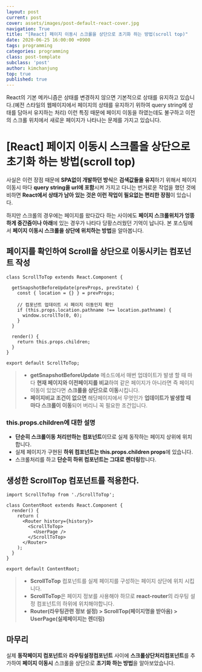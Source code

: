 ```yaml
---
layout: post
current: post
cover: assets/images/post-default-react-cover.jpg
navigation: True
title: "[React] 페이지 이동시 스크롤을 상단으로 초기화 하는 방법(scroll top)"
date: 2020-06-25 16:00:00 +0900
tags: programming
categories: programming
class: post-template
subclass: 'post'
author: kimchanjung
top: true
published: true
---
```


React의 기본 메카니즘은 상태를 변경하지 않으면 기본적으로 상태를 유지하고 있습니다.(예전 스타일의 웹페이지에서 페이지의 상태를 유지하기 위하여
query string에 상태를 담아서 유지하는 처리) 이런 특징 때문에 페이지 이동을 하였는데도 불구하고 이전의 스크롤 위치에서 새로운 페이지가 나타나는
문제를 가지고 있습니다.

# [React] 페이지 이동시 스크롤을 상단으로 초기화 하는 방법(scroll top)

사실은 이런 장점 때문에 **SPA없이 개발하던 방식**은 **검색값들을 유지**하기 위해서 페이지 이동시 마다 **query string을 url에 포함**시켜 가지고 다니는 번거로운 작업을 했던 것에 비하면 **React에서 상태가 남아 있는 것은 이런 작업이 필요없는 편리한 장점**이 있습니다.    

하지만 스크롤의 경우에는 페이지를 왔다갔다 하는 사이에도 **페이지 스크롤위치가 엉뚱하게 중간즘이나 아래**에 있는 경우가 나타다 당황스러웠던 기억이 납니다. 본 포스팅에서 **페이지 이동시 스크롤을 상단에 위치하는 방법**을 알아봅니다.

## 페이지를 확인하여 Scroll을 상단으로 이동시키는 컴포넌트 작성
```react
class ScrollToTop extends React.Component {
  
  getSnapshotBeforeUpdate(prevProps, prevState) {
    const { location = {} } = prevProps;

    // 컴포넌트 업데이트 시 페이지 이동인지 확인
    if (this.props.location.pathname !== location.pathname) {
      window.scrollTo(0, 0);
    }
  }
  
  render() {
    return this.props.children;
  }
}

export default ScrollToTop;
```
> - **getSnapshotBeforeUpdate** 메소드에서 매번 업데이트가 발생 할 때 마다 **현재 페이지와 이전페이지를 비교**하여 같은 페이지가 아니라면 즉 페이지 이동이 있었다면 **스크롤을 상단으로 이동**시킵니다.  
> -  **페이지비교 조건이 없으면** 해당페이지에서 무엇인가 **업데이트가 발생할 때 마다 스크롤이 이동**되어 버리니 꼭 필요한 조건입니다.   

### this.props.children에 대한 설명
- **단순히 스크롤이동 처리만하는 컴포넌트**이므로 실제 동작하는 페이지 상위에 위치합니다.
- 실제 페이지가 구현된 **하위 컴포넌트는 this.props.children props**에 있습니다.
- 스크롤처리를 하고 **단순히 하위 컴포넌트는 그대로 렌더링**합니다.


## 생성한 ScrollTop 컴포넌트를 적용한다.
```react
import ScrollToTop from './ScrollToTop';

class ContentRoot extends React.Component {
  render() {
    return (
      <Router history={history}>
        <ScrollToTop>
          <UserPage />
        </ScrollToTop>
      </Router>
    );
  }
}

export default ContentRoot;
```
> - **ScrollToTop** 컴포넌트를 실제 페이지를 구성하는 페이지 상단에 위치 시킵니다.  
> - **ScrollToTop**은 페이지 정보를 사용해야 하므로 **react-router**의 라우팅 설정 컴포넌트의 하위에 위치해야합니다.
> - **Router(라우팅관련 정보 설정) > ScrollTop(페이지명을 받아옴) > UserPage(실제페이지는 렌더링)**

## 마무리
실제 **동작페이지 컴포넌트**와 **라우팅설정컴포넌트** 사이에 **스크롤상단처리컴포넌트**를 추가하여 **페이지 이동시** 스크롤을 상단으로 **초기화 하는 방법**을 알아보았습니다.